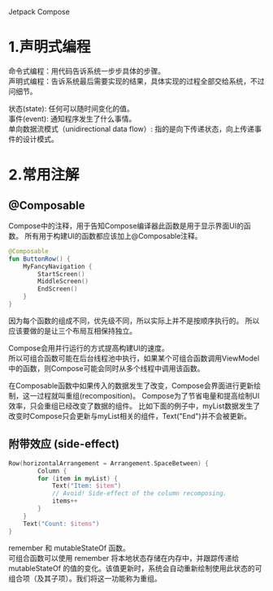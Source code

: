 Jetpack Compose

# 1.声明式编程
命令式编程：用代码告诉系统一步步具体的步骤。  
声明式编程：告诉系统最后需要实现的结果，具体实现的过程全部交给系统，不过问细节。  

状态(state): 任何可以随时间变化的值。  
事件(event): 通知程序发生了什么事情。  
单向数据流模式（unidirectional data flow）: 指的是向下传递状态，向上传递事件的设计模式。  

# 2.常用注解
## @Composable
Compose中的注释，用于告知Compose编译器此函数是用于显示界面UI的函数。 所有用于构建UI的函数都应该加上@Composable注释。

```kt
@Composable
fun ButtonRow() {
    MyFancyNavigation {
        StartScreen()
        MiddleScreen()
        EndScreen()
    }
}
````
因为每个函数的组成不同，优先级不同，所以实际上并不是按顺序执行的。 所以应该要做的是让三个布局互相保持独立。

Compose会用并行运行的方式提高构建UI的速度。  
所以可组合函数可能在后台线程池中执行，如果某个可组合函数调用ViewModel中的函数，则Compose可能会同时从多个线程中调用该函数。


在Composable函数中如果传入的数据发生了改变，Compose会界面进行更新绘制，这一过程就叫重组(recomposition)。
Compose为了节省电量和提高绘制UI效率，只会重组已经改变了数据的组件。
比如下面的例子中，myList数据发生了改变时Compose只会更新与myList相关的组件，Text("End")并不会被更新。

## 附带效应 (side-effect)

```kt
Row(horizontalArrangement = Arrangement.SpaceBetween) {
        Column {
        for (item in myList) {
            Text("Item: $item")
            // Avoid! Side-effect of the column recomposing.
            items++ 
        }
    }
    Text("Count: $items")
}
```


remember 和 mutableStateOf 函数。  
可组合函数可以使用 remember 将本地状态存储在内存中，并跟踪传递给 mutableStateOf 的值的变化。该值更新时，系统会自动重新绘制使用此状态的可组合项（及其子项）。我们将这一功能称为重组。